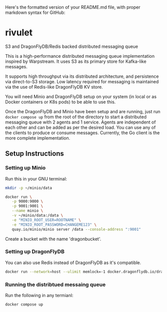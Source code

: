 Here's the formatted version of your README.md file, with proper markdown syntax for GitHub:

# rivulet

S3 and DragonFlyDB/Redis backed distributed messaging queue

This is a high-performance distributed messaging queue implementation inspired by Warpstream. It uses S3 as its primary store for Kafka-like messages.

It supports high throughput via its distributed architecture, and persistence via direct-to-S3 storage. Low latency required for messaging is maintained via the use of Redis-like DragonFlyDB KV store. 

You will need Minio and DragonFlyDB setup on your system (in local or as Docker containers or K8s pods) to be able to use this. 

Once the DragonFlyDB and Minio have been setup and are running, just run `docker compose up` from the root of the directory to start a distributed messaging queue with 2 agents and 1 service. Agents are independent of each other and can be added as per the desired load. You can use any of the clients to produce or consume messages. Currently, the Go client is the more complete implementation.

## Setup Instructions

### Setting up Minio

Run this in your GNU terminal:

```bash
mkdir -p ~/minio/data

docker run \
   -p 9000:9000 \
   -p 9001:9001 \
   --name minio \
   -v ~/minio/data:/data \
   -e "MINIO_ROOT_USER=ROOTNAME" \
   -e "MINIO_ROOT_PASSWORD=CHANGEME123" \
   quay.io/minio/minio server /data --console-address ":9001"
```

Create a bucket with the name 'dragonbucket'.

### Setting up DragonFlyDB

You can also use Redis instead of DragonFlyDB as it's compatible.

```bash
docker run --network=host --ulimit memlock=-1 docker.dragonflydb.io/dragonflydb/dragonfly
```

### Running the distribtued messaing queue
Run the following in any termianl:
```bash
docker compose up
```
